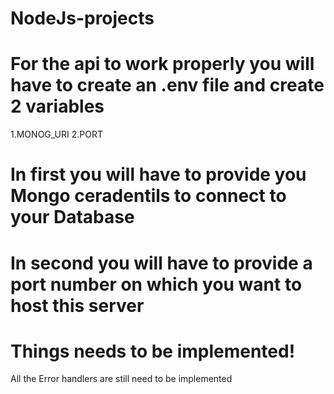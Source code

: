 # NodeJs-projects


# For the api to work properly you will have to create an .env file and create 2 variables 
  1.MONOG_URI
  2.PORT

# In first you will have to provide you Mongo ceradentils to connect to your Database
# In second you will have to provide a port number on which you want to host this server

# Things needs to be implemented!
 All the Error handlers are still need to be implemented 
